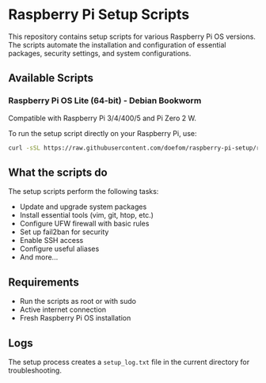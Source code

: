 # Raspberry Pi Setup Scripts

This repository contains setup scripts for various Raspberry Pi OS versions. The scripts automate the installation and configuration of essential packages, security settings, and system configurations.

## Available Scripts

### Raspberry Pi OS Lite (64-bit) - Debian Bookworm

Compatible with Raspberry Pi 3/4/400/5 and Pi Zero 2 W.

To run the setup script directly on your Raspberry Pi, use:

```bash
curl -sSL https://raw.githubusercontent.com/doefom/raspberry-pi-setup/refs/heads/main/scripts/raspberry-pi-os-lite-64-bookworm.sh | sudo bash
```

## What the scripts do

The setup scripts perform the following tasks:
- Update and upgrade system packages
- Install essential tools (vim, git, htop, etc.)
- Configure UFW firewall with basic rules
- Set up fail2ban for security
- Enable SSH access
- Configure useful aliases
- And more...

## Requirements

- Run the scripts as root or with sudo
- Active internet connection
- Fresh Raspberry Pi OS installation

## Logs

The setup process creates a `setup_log.txt` file in the current directory for troubleshooting. 